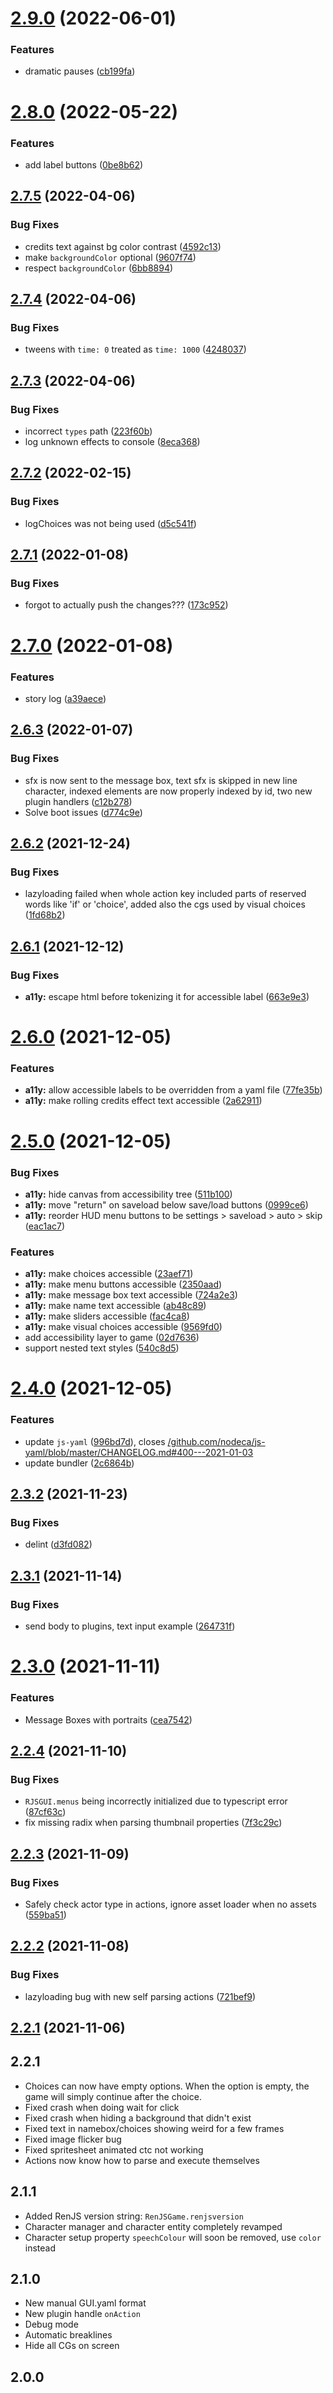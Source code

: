 # [2.9.0](https://github.com/lunafromthemoon/RenJS-V2/compare/v2.8.0...v2.9.0) (2022-06-01)


### Features

* dramatic pauses ([cb199fa](https://github.com/lunafromthemoon/RenJS-V2/commit/cb199fa6b87d9aac057abe050eb9ff7d1b235e67))

# [2.8.0](https://github.com/lunafromthemoon/RenJS-V2/compare/v2.7.5...v2.8.0) (2022-05-22)


### Features

* add label buttons ([0be8b62](https://github.com/lunafromthemoon/RenJS-V2/commit/0be8b6230ce9d7ef86b7fe43fab60e4147c16608))

## [2.7.5](https://github.com/lunafromthemoon/RenJS-V2/compare/v2.7.4...v2.7.5) (2022-04-06)


### Bug Fixes

* credits text against bg color contrast ([4592c13](https://github.com/lunafromthemoon/RenJS-V2/commit/4592c1380a51168141c6f1846ea5aca16bcc61ac))
* make `backgroundColor` optional ([9607f74](https://github.com/lunafromthemoon/RenJS-V2/commit/9607f74d86ea8b8174bcaa366baa0afc502e56bf))
* respect `backgroundColor` ([6bb8894](https://github.com/lunafromthemoon/RenJS-V2/commit/6bb88949de90991988f375f99a7a7048bbc28f79))

## [2.7.4](https://github.com/lunafromthemoon/RenJS-V2/compare/v2.7.3...v2.7.4) (2022-04-06)


### Bug Fixes

* tweens with `time: 0` treated as `time: 1000` ([4248037](https://github.com/lunafromthemoon/RenJS-V2/commit/42480374401732d92cfbd848bbea698d90a78a17))

## [2.7.3](https://github.com/lunafromthemoon/RenJS-V2/compare/v2.7.2...v2.7.3) (2022-04-06)


### Bug Fixes

* incorrect `types` path ([223f60b](https://github.com/lunafromthemoon/RenJS-V2/commit/223f60b172400d6d63ca49c0e9472a95f759bb98))
* log unknown effects to console ([8eca368](https://github.com/lunafromthemoon/RenJS-V2/commit/8eca3682cd95b60b05bb3cb13cea5f25104504e8))

## [2.7.2](https://github.com/lunafromthemoon/RenJS-V2/compare/v2.7.1...v2.7.2) (2022-02-15)


### Bug Fixes

* logChoices was not being used ([d5c541f](https://github.com/lunafromthemoon/RenJS-V2/commit/d5c541fa221f85a090d416978be097fc7f21c7e0))

## [2.7.1](https://github.com/lunafromthemoon/RenJS-V2/compare/v2.7.0...v2.7.1) (2022-01-08)


### Bug Fixes

* forgot to actually push the changes??? ([173c952](https://github.com/lunafromthemoon/RenJS-V2/commit/173c9527065b044f4903931be4d4fbbf72b4dc21))

# [2.7.0](https://github.com/lunafromthemoon/RenJS-V2/compare/v2.6.3...v2.7.0) (2022-01-08)


### Features

* story log ([a39aece](https://github.com/lunafromthemoon/RenJS-V2/commit/a39aecea08e06fa5a7aa99a772e8e3c032ec958c))

## [2.6.3](https://github.com/lunafromthemoon/RenJS-V2/compare/v2.6.2...v2.6.3) (2022-01-07)


### Bug Fixes

* sfx is now sent to the message box, text sfx is skipped in new line character, indexed elements are now properly indexed by id, two new plugin handlers ([c12b278](https://github.com/lunafromthemoon/RenJS-V2/commit/c12b278e3e2703fb153431b26b6fb921e29d1b30))
* Solve boot issues ([d774c9e](https://github.com/lunafromthemoon/RenJS-V2/commit/d774c9e0c7d4604734893a284cc3f681bfc92865))

## [2.6.2](https://github.com/lunafromthemoon/RenJS-V2/compare/v2.6.1...v2.6.2) (2021-12-24)


### Bug Fixes

* lazyloading failed when whole action key included parts of reserved words like 'if' or 'choice', added also the cgs used by visual choices ([1fd68b2](https://github.com/lunafromthemoon/RenJS-V2/commit/1fd68b2bfbf616561ed480d6980eb3bca1d493cf))

## [2.6.1](https://github.com/lunafromthemoon/RenJS-V2/compare/v2.6.0...v2.6.1) (2021-12-12)


### Bug Fixes

* **a11y:** escape html before tokenizing it for accessible label ([663e9e3](https://github.com/lunafromthemoon/RenJS-V2/commit/663e9e30b183c854b30ddc22af56db659139a96e))

# [2.6.0](https://github.com/lunafromthemoon/RenJS-V2/compare/v2.5.0...v2.6.0) (2021-12-05)


### Features

* **a11y:** allow accessible labels to be overridden from a yaml file ([77fe35b](https://github.com/lunafromthemoon/RenJS-V2/commit/77fe35b03ec5917a4f30f6c37033c79b79a74913))
* **a11y:** make rolling credits effect text accessible ([2a62911](https://github.com/lunafromthemoon/RenJS-V2/commit/2a62911e8eedd31949ba2060f47f0fbabfbaae1a))

# [2.5.0](https://github.com/lunafromthemoon/RenJS-V2/compare/v2.4.0...v2.5.0) (2021-12-05)


### Bug Fixes

* **a11y:** hide canvas from accessibility tree ([511b100](https://github.com/lunafromthemoon/RenJS-V2/commit/511b100277a32691dc0642fcd7f2d5e61a8a5b62))
* **a11y:** move "return" on saveload below save/load buttons ([0999ce6](https://github.com/lunafromthemoon/RenJS-V2/commit/0999ce6801a167cbdafc12e0a7781768e10a2fba))
* **a11y:** reorder HUD menu buttons to be settings > saveload > auto > skip ([eac1ac7](https://github.com/lunafromthemoon/RenJS-V2/commit/eac1ac7400974c5082432edd4c0f7d897776a89b))


### Features

* **a11y:** make choices accessible ([23aef71](https://github.com/lunafromthemoon/RenJS-V2/commit/23aef7119e8dee9aa03817c47238b16e787f82c0))
* **a11y:** make menu buttons accessible ([2350aad](https://github.com/lunafromthemoon/RenJS-V2/commit/2350aadd2b1dd4a00a6652b9952829c4d2b8c96f))
* **a11y:** make message box text accessible ([724a2e3](https://github.com/lunafromthemoon/RenJS-V2/commit/724a2e3178d480e4e2fd5bcf8bb0c91cab27ef06))
* **a11y:** make name text accessible ([ab48c89](https://github.com/lunafromthemoon/RenJS-V2/commit/ab48c89bd3960c6ded7b9adfaaa96c0a3db7172a))
* **a11y:** make sliders accessible ([fac4ca8](https://github.com/lunafromthemoon/RenJS-V2/commit/fac4ca875085ff6919f70dd47b112c80bb3c066e))
* **a11y:** make visual choices accessible ([9569fd0](https://github.com/lunafromthemoon/RenJS-V2/commit/9569fd02acb949b9958bd10bd1260f1c4f03f8ff))
* add accessibility layer to game ([02d7636](https://github.com/lunafromthemoon/RenJS-V2/commit/02d7636964862cf77567ca96b1410403edde3226))
* support nested text styles ([540c8d5](https://github.com/lunafromthemoon/RenJS-V2/commit/540c8d5143d8eb2231d2c115581af2eb0f2b1326))

# [2.4.0](https://github.com/lunafromthemoon/RenJS-V2/compare/v2.3.2...v2.4.0) (2021-12-05)


### Features

* update `js-yaml` ([996bd7d](https://github.com/lunafromthemoon/RenJS-V2/commit/996bd7d231876e6dcc5deae227699b3fb97383e7)), closes [/github.com/nodeca/js-yaml/blob/master/CHANGELOG.md#400---2021-01-03](https://github.com//github.com/nodeca/js-yaml/blob/master/CHANGELOG.md/issues/400---2021-01-03)
* update bundler ([2c6864b](https://github.com/lunafromthemoon/RenJS-V2/commit/2c6864b2bee18cee7ffc7722f60c37289eb94056))

## [2.3.2](https://github.com/lunafromthemoon/RenJS-V2/compare/v2.3.1...v2.3.2) (2021-11-23)


### Bug Fixes

* delint ([d3fd082](https://github.com/lunafromthemoon/RenJS-V2/commit/d3fd082246442fe7f9bfb4bee799a7079a157f23))

## [2.3.1](https://github.com/lunafromthemoon/RenJS-V2/compare/v2.3.0...v2.3.1) (2021-11-14)

 
### Bug Fixes

* send body to plugins, text input example ([264731f](https://github.com/lunafromthemoon/RenJS-V2/commit/264731ff5489485948688b5d11c383194859eabd))

# [2.3.0](https://github.com/lunafromthemoon/RenJS-V2/compare/v2.2.4...v2.3.0) (2021-11-11)


### Features

* Message Boxes with portraits ([cea7542](https://github.com/lunafromthemoon/RenJS-V2/commit/cea75420d42f3c1bcdd7b2174e53c61628e06b31))

## [2.2.4](https://github.com/lunafromthemoon/RenJS-V2/compare/v2.2.3...v2.2.4) (2021-11-10)


### Bug Fixes

* `RJSGUI.menus` being incorrectly initialized due to typescript error ([87cf63c](https://github.com/lunafromthemoon/RenJS-V2/commit/87cf63c20258fc5ac46f3c017196ef2cdc9aa6e4))
* fix missing radix when parsing thumbnail properties ([7f3c29c](https://github.com/lunafromthemoon/RenJS-V2/commit/7f3c29cbc041062738bda0f92a3f2316f7414a7b))

## [2.2.3](https://github.com/lunafromthemoon/RenJS-V2/compare/v2.2.2...v2.2.3) (2021-11-09)


### Bug Fixes

* Safely check actor type in actions, ignore asset loader when no assets ([559ba51](https://github.com/lunafromthemoon/RenJS-V2/commit/559ba5107019088e3e123c32cdde488f44ca852c))

## [2.2.2](https://github.com/lunafromthemoon/RenJS-V2/compare/v2.2.1...v2.2.2) (2021-11-08)


### Bug Fixes

* lazyloading bug with new self parsing actions ([721bef9](https://github.com/lunafromthemoon/RenJS-V2/commit/721bef9338bf32cfa35d6b0e3c355456038b6598))

## [2.2.1](https://github.com/lunafromthemoon/RenJS-V2/compare/v2.2.0...v2.2.1) (2021-11-06)


## 2.2.1

* Choices can now have empty options. When the option is empty, the game will simply continue after the choice.
* Fixed crash when doing wait for click
* Fixed crash when hiding a background that didn't exist
* Fixed text in namebox/choices showing weird for a few frames
* Fixed image flicker bug
* Fixed spritesheet animated ctc not working
* Actions now know how to parse and execute themselves

## 2.1.1

* Added RenJS version string: `RenJSGame.renjsversion`
* Character manager and character entity completely revamped
* Character setup property `speechColour` will soon be removed, use `color` instead

## 2.1.0

* New manual GUI.yaml format
* New plugin handle `onAction`
* Debug mode
* Automatic breaklines
* Hide all CGs on screen


## 2.0.0

